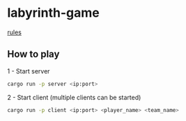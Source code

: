 # labyrinth-game

[rules](https://github.com/haveneer-training/sauve_qui_peut)

## How to play

1 - Start server

```bash
cargo run -p server <ip:port>
```

2 - Start client (multiple clients can be started)

```bash
cargo run -p client <ip:port> <player_name> <team_name>
```
